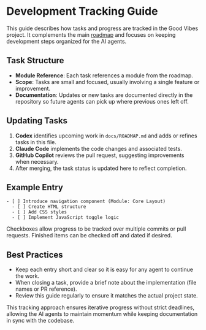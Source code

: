 # Development Tracking Guide

This guide describes how tasks and progress are tracked in the Good Vibes project. It complements the main [roadmap](ROADMAP.md) and focuses on keeping development steps organized for the AI agents.

## Task Structure

- **Module Reference**: Each task references a module from the roadmap.
- **Scope**: Tasks are small and focused, usually involving a single feature or improvement.
- **Documentation**: Updates or new tasks are documented directly in the repository so future agents can pick up where previous ones left off.

## Updating Tasks

1. **Codex** identifies upcoming work in `docs/ROADMAP.md` and adds or refines tasks in this file.
2. **Claude Code** implements the code changes and associated tests.
3. **GitHub Copilot** reviews the pull request, suggesting improvements when necessary.
4. After merging, the task status is updated here to reflect completion.

## Example Entry

```
- [ ] Introduce navigation component (Module: Core Layout)
  - [ ] Create HTML structure
  - [ ] Add CSS styles
  - [ ] Implement JavaScript toggle logic
```

Checkboxes allow progress to be tracked over multiple commits or pull requests. Finished items can be checked off and dated if desired.

## Best Practices

- Keep each entry short and clear so it is easy for any agent to continue the work.
- When closing a task, provide a brief note about the implementation (file names or PR reference).
- Review this guide regularly to ensure it matches the actual project state.

This tracking approach ensures iterative progress without strict deadlines, allowing the AI agents to maintain momentum while keeping documentation in sync with the codebase.
